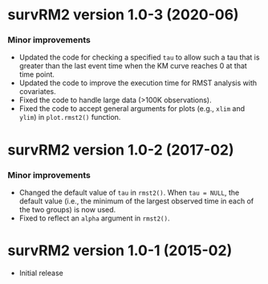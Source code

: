 # survRM2 version 1.0-3 (2020-06)

### Minor improvements
* Updated the code for checking a specified `tau` to allow such a tau that is greater than the last event time when the KM curve reaches 0 at that time point.
* Updated the code to improve the execution time for RMST analysis with covariates. 
* Fixed the code to handle large data (>100K observations). 
* Fixed the code to accept general arguments for plots (e.g., `xlim` and `ylim`) in `plot.rmst2()` function.


# survRM2 version 1.0-2 (2017-02)
### Minor improvements
* Changed the default value of `tau` in `rmst2()`. When `tau = NULL`, the default value (i.e., the minimum of the largest observed time in each of the two groups) is now used.
* Fixed to reflect an `alpha` argument in `rmst2()`.

# survRM2 version 1.0-1 (2015-02)
* Initial release
